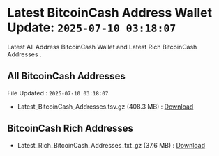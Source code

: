 # Latest BitcoinCash Address Wallet Update: `2025-07-10 03:18:07`

Latest All Address BitcoinCash Wallet and Latest Rich BitcoinCash Addresses .

## All BitcoinCash Addresses

File Updated : `2025-07-10 03:18:07`

- Latest_BitcoinCash_Addresses.tsv.gz (408.3 MB) : [Download](https://github.com/Pymmdrza/Rich-Address-Wallet/releases/tag/BitcoinCash)

## BitcoinCash Rich Addresses

- Latest_Rich_BitcoinCash_Addresses_txt_gz (37.6 MB) : [Download](https://github.com/Pymmdrza/Rich-Address-Wallet/releases/tag/BitcoinCash)

